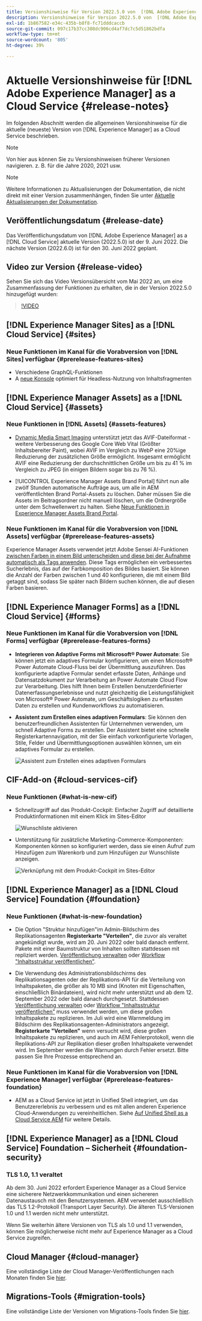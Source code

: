 ```yaml
---
title: Versionshinweise für Version 2022.5.0 von  [!DNL Adobe Experience Manager]  as a Cloud Service.
description: Versionshinweise für Version 2022.5.0 von  [!DNL Adobe Experience Manager]  as a Cloud Service.
exl-id: 1b867582-e34c-435b-b8f8-fc71dddcaccb
source-git-commit: 097c17b37cc308dc906cd4af7dc7c5d51862bdfa
workflow-type: tm+mt
source-wordcount: '805'
ht-degree: 39%

---
```


# Aktuelle Versionshinweise für [!DNL Adobe Experience Manager] as a Cloud Service {#release-notes}

Im folgenden Abschnitt werden die allgemeinen Versionshinweise für die aktuelle (neueste) Version von [!DNL Experience Manager] as a Cloud Service beschrieben.

>[!NOTE]
>
>Von hier aus können Sie zu Versionshinweisen früherer Versionen navigieren. z. B. für die Jahre 2020, 2021 usw.

>[!NOTE]
>
>Weitere Informationen zu Aktualisierungen der Dokumentation, die nicht direkt mit einer Version zusammenhängen, finden Sie unter [Aktuelle Aktualisierungen der Dokumentation](https://experienceleague.adobe.com/docs/experience-manager-release-information/aem-release-updates/doc-updates/documentation-updates.html?lang=de).

## Veröffentlichungsdatum {#release-date}

Das Veröffentlichungsdatum von [!DNL Adobe Experience Manager] as a [!DNL Cloud Service] aktuelle Version (2022.5.0) ist der 9. Juni 2022.
Die nächste Version (2022.6.0) ist für den 30. Juni 2022 geplant.

## Video zur Version {#release-video}

Sehen Sie sich das Video Versionsübersicht vom Mai 2022 an, um eine Zusammenfassung der Funktionen zu erhalten, die in der Version 2022.5.0 hinzugefügt wurden:

>[!VIDEO](https://video.tv.adobe.com/v/343321/?quality=12)

## [!DNL Experience Manager Sites] as a [!DNL Cloud Service] {#sites}

### Neue Funktionen im Kanal für die Vorabversion von [!DNL Sites] verfügbar {#prerelease-features-sites}

* Verschiedene GraphQL-Funktionen
* A [neue Konsole](/help/sites-cloud/administering/content-fragments/content-fragments-console.md) optimiert für Headless-Nutzung von Inhaltsfragmenten

## [!DNL Experience Manager Assets] as a [!DNL Cloud Service] {#assets}

### Neue Funktionen in [!DNL Assets] {#assets-features}

* [Dynamic Media Smart Imaging](https://medium.com/adobetech/one-solution-fits-all-smart-imaging-with-aem-dynamic-media-be690b62df9f) unterstützt jetzt das AVIF-Dateiformat - weitere Verbesserung des Google Core Web Vital (Größter Inhaltsbereiter Paint), wobei AVIF im Vergleich zu WebP eine 20%ige Reduzierung der zusätzlichen Größe ermöglicht. Insgesamt ermöglicht AVIF eine Reduzierung der durchschnittlichen Größe um bis zu 41 % im Vergleich zu JPEG (in einigen Bildern sogar bis zu 76 %).

* [!UICONTROL Experience Manager Assets Brand Portal] führt nun alle zwölf Stunden automatische Aufträge aus, um alle in AEM veröffentlichten Brand Portal-Assets zu löschen. Daher müssen Sie die Assets im Beitragsordner nicht manuell löschen, um die Ordnergröße unter dem Schwellenwert zu halten. Siehe [Neue Funktionen in Experience Manager Assets Brand Portal](https://experienceleague.adobe.com/docs/experience-manager-brand-portal/using/introduction/whats-new.html?lang=de).

### Neue Funktionen im Kanal für die Vorabversion von [!DNL Assets] verfügbar {#prerelease-features-assets}

Experience Manager Assets verwendet jetzt Adobe Sensei AI-Funktionen [zwischen Farben in einem Bild unterscheiden und diese bei der Aufnahme automatisch als Tags anwenden](/help/assets/color-tag-images.md). Diese Tags ermöglichen ein verbessertes Sucherlebnis, das auf der Farbkomposition des Bildes basiert. Sie können die Anzahl der Farben zwischen 1 und 40 konfigurieren, die mit einem Bild getaggt sind, sodass Sie später nach Bildern suchen können, die auf diesen Farben basieren.


## [!DNL Experience Manager Forms] as a [!DNL Cloud Service] {#forms}

### Neue Funktionen im Kanal für die Vorabversion von [!DNL Forms] verfügbar {#prerelease-features-forms}

* **Integrieren von Adaptive Forms mit Microsoft® Power Automate**: Sie können jetzt ein adaptives Formular konfigurieren, um einen Microsoft® Power Automate Cloud-Fluss bei der Übermittlung auszuführen. Das konfigurierte adaptive Formular sendet erfasste Daten, Anhänge und Datensatzdokument zur Verarbeitung an Power Automate Cloud Flow zur Verarbeitung. Dies hilft Ihnen beim Erstellen benutzerdefinierter Datenerfassungserlebnisse und nutzt gleichzeitig die Leistungsfähigkeit von Microsoft® Power Automate, um Geschäftslogiken zu erfassten Daten zu erstellen und Kundenworkflows zu automatisieren.

* **Assistent zum Erstellen eines adaptiven Formulars**: Sie können den benutzerfreundlichen Assistenten für Unternehmen verwenden, um schnell Adaptive Forms zu erstellen. Der Assistent bietet eine schnelle Registerkartennavigation, mit der Sie einfach vorkonfigurierte Vorlagen, Stile, Felder und Übermittlungsoptionen auswählen können, um ein adaptives Formular zu erstellen.

   ![Assistent zum Erstellen eines adaptiven Formulars](/help/release-notes/assets/wizard.png)

## CIF-Add-on {#cloud-services-cif}

### Neue Funktionen {#what-is-new-cif}

* Schnellzugriff auf das Produkt-Cockpit: Einfacher Zugriff auf detaillierte Produktinformationen mit einem Klick im Sites-Editor

   ![Wunschliste aktivieren](/help/assets/CIF/enable-wishlist.png)

* Unterstützung für zusätzliche Marketing-Commerce-Komponenten: Komponenten können so konfiguriert werden, dass sie einen Aufruf zum Hinzufügen zum Warenkorb und zum Hinzufügen zur Wunschliste anzeigen.

   ![Verknüpfung mit dem Produkt-Cockpit im Sites-Editor](/help/assets/CIF/sites-editor-shortcut-to-cockpit.png)


## [!DNL Experience Manager] as a [!DNL Cloud Service] Foundation {#foundation}

### Neue Funktionen {#what-is-new-foundation}

* Die Option &quot;Struktur hinzufügen&quot;im Admin-Bildschirm des Replikationsagenten **Registerkarte &quot;Verteilen&quot;**, die zuvor als veraltet angekündigt wurde, wird am 20. Juni 2022 oder bald danach entfernt. Pakete mit einer Baumstruktur von Inhalten sollten stattdessen mit repliziert werden. [Veröffentlichung verwalten](/help/operations/replication.md#manage-publication) oder [Workflow &quot;Inhaltsstruktur veröffentlichen&quot;](/help/operations/replication.md#publish-content-tree-workflow).

* Die Verwendung des Administrationsbildschirms des Replikationsagenten oder der Replikations-API für die Verteilung von Inhaltspaketen, die größer als 10 MB sind (Knoten mit Eigenschaften, einschließlich Binärdateien), wird nicht mehr unterstützt und ab dem 12. September 2022 oder bald danach durchgesetzt. Stattdessen [Veröffentlichung verwalten](/help/operations/replication.md#manage-publication) oder [Workflow &quot;Inhaltsstruktur veröffentlichen&quot;](/help/operations/replication.md#publish-content-tree-workflow) muss verwendet werden, um diese großen Inhaltspakete zu replizieren. Im Juli wird eine Warnmeldung im Bildschirm des Replikationsagenten-Administrators angezeigt. **Registerkarte &quot;Verteilen&quot;** wenn versucht wird, diese großen Inhaltspakete zu replizieren, und auch im AEM Fehlerprotokoll, wenn die Replikations-API zur Replikation dieser großen Inhaltspakete verwendet wird. Im September werden die Warnungen durch Fehler ersetzt. Bitte passen Sie Ihre Prozesse entsprechend an.

### Neue Funktionen im Kanal für die Vorabversion von [!DNL Experience Manager] verfügbar {#prerelease-features-foundation}

* AEM as a Cloud Service ist jetzt in Unified Shell integriert, um das Benutzererlebnis zu verbessern und es mit allen anderen Experience Cloud-Anwendungen zu vereinheitlichen. Siehe [Auf Unified Shell as a Cloud Service AEM](/help/overview/aem-cloud-service-on-unified-shell.md) für weitere Details.

## [!DNL Experience Manager] as a [!DNL Cloud Service] Foundation – Sicherheit {#foundation-security}

### TLS 1.0, 1.1 veraltet

Ab dem 30. Juni 2022 erfordert Experience Manager as a Cloud Service eine sicherere Netzwerkkommunikation und einen sichereren Datenaustausch mit den Benutzersystemen. AEM verwendet ausschließlich das TLS 1.2-Protokoll (Transport Layer Security). Die älteren TLS-Versionen 1.0 und 1.1 werden nicht mehr unterstützt.

Wenn Sie weiterhin ältere Versionen von TLS als 1.0 und 1.1 verwenden, können Sie möglicherweise nicht mehr auf Experience Manager as a Cloud Service zugreifen.

## Cloud Manager {#cloud-manager}

Eine vollständige Liste der Cloud Manager-Veröffentlichungen nach Monaten finden Sie [hier](/help/implementing/cloud-manager/release-notes-cloud-manager/release-notes-cm-current.md).

## Migrations-Tools {#migration-tools}

Eine vollständige Liste der Versionen von Migrations-Tools finden Sie [hier](/help/journey-migration/release-notes/release-notes-migration-tools-current.md).
